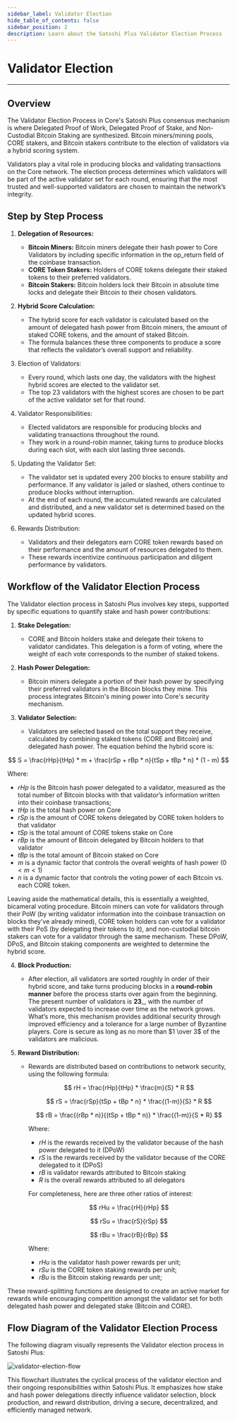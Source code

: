 ```yaml
---
sidebar_label: Validator Election
hide_table_of_contents: false
sidebar_position: 2
description: Learn about the Satoshi Plus Validator Election Process
---
```


# Validator Election

---

## Overview

The Validator Election Process in Core's Satoshi Plus consensus mechanism is where Delegated Proof of Work, Delegated Proof of Stake, and Non-Custodial Bitcoin Staking are synthesized. Bitcoin miners/mining pools, CORE stakers, and Bitcoin stakers contribute to the election of validators via a hybrid scoring system.

Validators play a vital role in producing blocks and validating transactions on the Core network. The election process determines which validators will be part of the active validator set for each round, ensuring that the most trusted and well-supported validators are chosen to maintain the network’s integrity.

## Step by Step Process

1. **Delegation of Resources:**
   - **Bitcoin Miners:** Bitcoin miners delegate their hash power to Core Validators by including specific information in the op_return field of the coinbase transaction.
   - **CORE Token Stakers:** Holders of CORE tokens delegate their staked tokens to their preferred validators.
   - **Bitcoin Stakers:** Bitcoin holders lock their Bitcoin in absolute time locks and delegate their Bitcoin to their chosen validators.

2. **Hybrid Score Calculation:**
   - The hybrid score for each validator is calculated based on the amount of delegated hash power from Bitcoin miners, the amount of staked CORE tokens, and the amount of staked Bitcoin.
   - The formula balances these three components to produce a score that reflects the validator’s overall support and reliability.

3. Election of Validators:
   - Every round, which lasts one day, the validators with the highest hybrid scores are elected to the validator set.
   - The top 23 validators with the highest scores are chosen to be part of the active validator set for that round.

4. Validator Responsibilities:
   - Elected validators are responsible for producing blocks and validating transactions throughout the round.
   - They work in a round-robin manner, taking turns to produce blocks during each slot, with each slot lasting three seconds.

5. Updating the Validator Set:
   - The validator set is updated every 200 blocks to ensure stability and performance. If any validator is jailed or slashed, others continue to produce blocks without interruption.
   - At the end of each round, the accumulated rewards are calculated and distributed, and a new validator set is determined based on the updated hybrid scores.

6. Rewards Distribution:
   - Validators and their delegators earn CORE token rewards based on their performance and the amount of resources delegated to them.
   - These rewards incentivize continuous participation and diligent performance by validators.

## Workflow of the Validator Election Process​

The Validator election process in Satoshi Plus involves key steps, supported by specific equations to quantify stake and hash power contributions:

1. **Stake Delegation:**
   - CORE and Bitcoin holders stake and delegate their tokens to validator candidates. This delegation is a form of voting, where the weight of each vote corresponds to the number of staked tokens.

2. **Hash Power Delegation:**
   - Bitcoin miners delegate a portion of their hash power by specifying their preferred validators in the Bitcoin blocks they mine. This process integrates Bitcoin's mining power into Core's security mechanism.

3. **Validator Selection:**
   - Validators are selected based on the total support they receive, calculated by combining staked tokens (CORE and Bitcoin) and delegated hash power. The equation behind the hybrid score is:

$$
 S = \frac{rHp}{tHp} * m + \frac{rSp + rBp * n}{tSp + tBp * n} * (1 - m) 
$$

Where:

- $rHp$ is the Bitcoin hash power delegated to a validator, measured as the total number of Bitcoin blocks with that validator’s information written into their coinbase transactions;
- $tHp$ is the total hash power on Core
- $rSp$ is the amount of CORE tokens delegated by CORE token holders to that validator
- $tSp$ is the total amount of CORE tokens stake on Core
- $rBp$ is the amount of Bitcoin delegated by Bitcoin holders to that validator
- $tBp$ is the total amount of Bitcoin staked on Core
- $m$ is a dynamic factor that controls the overall weights of hash power $(0 < m <1)$
- $n$ is a dynamic factor that controls the voting power of each Bitcoin vs. each CORE token.

Leaving aside the mathematical details, this is essentially a weighted, bicameral voting procedure. Bitcoin miners can vote for validators through their PoW (by writing validator information into the coinbase transaction on blocks they’ve already mined), CORE token holders can vote for a validator with their PoS (by delegating their tokens to it), and non-custodial bitcoin stakers can vote for a validator through the same mechanism. These DPoW, DPoS, and Bitcoin staking components are weighted to determine the hybrid score.

4. **Block Production:**
   - After election, all validators are sorted roughly in order of their hybrid score, and take turns producing blocks in a **round-robin manner** before the process starts over again from the beginning. The present number of validators is **23**_, with the number of validators expected to increase over time as the network grows. What’s more, this mechanism provides additional security through improved efficiency and a tolerance for a large number of Byzantine players. Core is secure as long as no more than $1 \over 3$ of the validators are malicious.

5. **Reward Distribution:**
   - Rewards are distributed based on contributions to network security, using the following formula:

     $$
        rH = \frac{rHp}{tHp} * \frac{m}{S} * R
     $$

     $$
        rS = \frac{rSp}{tSp + tBp * n} * \frac{(1-m)}{S} * R
     $$

     $$
        rB = \frac{(rBp * n)}{(tSp + tBp * n)} * \frac{(1-m)}{S * R}
     $$

     Where:

     - $rH$ is the rewards received by the validator because of the hash power delegated to it (DPoW)
     - $rS$ is the rewards received by the validator because of the CORE delegated to it (DPoS)
     - $rB$ is validator rewards attributed to Bitcoin staking
     - $R$ is the overall rewards attributed to all delegators

     For completeness, here are three other ratios of interest:

     $$
        rHu = \frac{rH}{rHp}
     $$

     $$
        rSu = \frac{rS}{rSp}
     $$

     $$
        rBu = \frac{rB}{rBp}
     $$

     Where:

     - $rHu$ is the validator hash power rewards per unit;
     - $rSu$ is the CORE token staking rewards per unit;
     - $rBu$ is the Bitcoin staking rewards per unit;

These reward-splitting functions are designed to create an active market for rewards while encouraging competition amongst the validator set for both delegated hash power and delegated stake (Bitcoin and CORE).

## Flow Diagram of the Validator Election Process

The following diagram visually represents the Validator election process in Satoshi Plus:

![validator-election-flow](../../../../static/img/staoshi-plus/validator-election-flow.png)

This flowchart illustrates the cyclical process of the validator election and their ongoing responsibilities within Satoshi Plus. It emphasizes how stake and hash power delegations directly influence validator selection, block production, and reward distribution, driving a secure, decentralized, and efficiently managed network.
